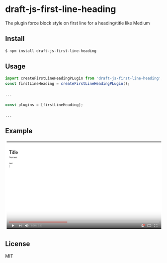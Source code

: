 # draft-js-first-line-heading
The plugin force block style on first line for a heading/title like Medium

## Install

```bash
$ npm install draft-js-first-line-heading
```

## Usage

```js
import createFirstLineHeadingPLugin from 'draft-js-first-line-heading';
const firstLineHeading = createFirstLineHeadingPLugin();

...

const plugins = [firstLineHeading];

...

```

## Example

[![Video demo](https://raw.githubusercontent.com/null-none/draft-js-first-line-heading/master/Preview.png)](https://www.youtube.com/watch?v=C3_UlTk40Nc "Video demo")


## License
MIT